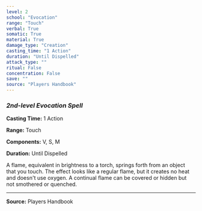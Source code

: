```yaml
---
level: 2
school: "Evocation"
range: "Touch"
verbal: True
somatic: True
material: True
damage_type: "Creation"
casting_time: "1 Action"
duration: "Until Dispelled"
attack_type: ""
ritual: False
concentration: False
save: ""
source: "Players Handbook"
---
```


### *2nd-level Evocation Spell*

**Casting Time:** 1 Action

**Range:** Touch

**Components:** V, S, M

**Duration:** Until Dispelled

A flame, equivalent in brightness to a torch, springs forth from an object that you touch. The effect looks like a regular flame, but it creates no heat and doesn't use oxygen. A continual flame can be covered or hidden but not smothered or quenched.

---
**Source:** Players Handbook
